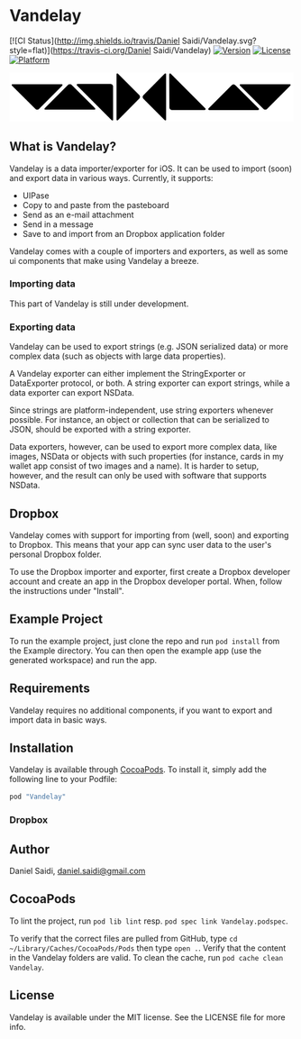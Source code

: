 # Vandelay

[![CI Status](http://img.shields.io/travis/Daniel Saidi/Vandelay.svg?style=flat)](https://travis-ci.org/Daniel Saidi/Vandelay)
[![Version](https://img.shields.io/cocoapods/v/Vandelay.svg?style=flat)](http://cocoapods.org/pods/Vandelay)
[![License](https://img.shields.io/cocoapods/l/Vandelay.svg?style=flat)](http://cocoapods.org/pods/Vandelay)
[![Platform](https://img.shields.io/cocoapods/p/Vandelay.svg?style=flat)](http://cocoapods.org/pods/Vandelay)

![Vandelay logo](assets/logo-900.png "Vandelay")


## What is Vandelay?

Vandelay is a data importer/exporter for iOS. It can be used to import (soon) and export data in
various ways. Currently, it supports:

 - UIPase
 - Copy to and paste from the pasteboard
 - Send as an e-mail attachment
 - Send in a message
 - Save to and import from an Dropbox application folder

Vandelay comes with a couple of importers and exporters, as well as some ui components that make
using Vandelay a breeze.


### Importing data

This part of Vandelay is still under development.


### Exporting data

Vandelay can be used to export strings (e.g. JSON serialized data) or more complex data (such as
objects with large data properties).

A Vandelay exporter can either implement the StringExporter or DataExporter protocol, or both. A
string exporter can export strings, while a data exporter can export NSData.

Since strings are platform-independent, use string exporters whenever possible. For instance, an
object or collection that can be serialized to JSON, should be exported with a string exporter.

Data exporters, however, can be used to export more complex data, like images, NSData or objects
with such properties (for instance, cards in my wallet app consist of two images and a name). It
is harder to setup, however, and the result can only be used with software that supports NSData.


## Dropbox

Vandelay comes with support for importing from (well, soon) and exporting to Dropbox. This means
that your app can sync user data to the user's personal Dropbox folder.

To use the Dropbox importer and exporter, first create a Dropbox developer account and create an
app in the Dropbox developer portal. When, follow the instructions under "Install".




## Example Project

To run the example project, just clone the repo and run `pod install` from the Example directory.
You can then open the example app (use the generated workspace) and run the app.


## Requirements

Vandelay requires no additional components, if you want to export and import data in basic ways.





## Installation

Vandelay is available through [CocoaPods](http://cocoapods.org). To install
it, simply add the following line to your Podfile:

```ruby
pod "Vandelay"
```

### Dropbox





## Author

Daniel Saidi, daniel.saidi@gmail.com


## CocoaPods

To lint the project, run `pod lib lint` resp. `pod spec link Vandelay.podspec`.

To verify that the correct files are pulled from GitHub, type `cd ~/Library/Caches/CocoaPods/Pods`
then type `open .`. Verify that the content in the Vandelay folders are valid. To clean the cache,
run `pod cache clean Vandelay`.


## License

Vandelay is available under the MIT license. See the LICENSE file for more info.
